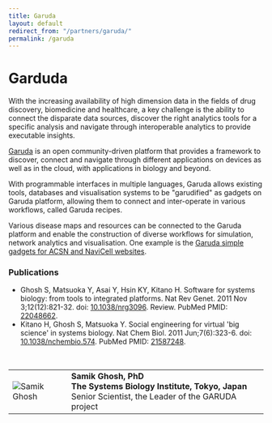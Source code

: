 ```yaml
---
title: Garuda
layout: default
redirect_from: "/partners/garuda/"
permalink: /garuda
---
```


# Garduda

<p>With the increasing availability of high dimension data in the fields of drug discovery, biomedicine and healthcare, a key challenge is the ability to connect the disparate data sources, discover the right analytics tools for a specific analysis and navigate through interoperable analytics to provide executable insights.</p>

<p><a href="http://www.garuda-alliance.org" target="_blank">Garuda</a> is an open community-driven platform that provides a framework to discover, connect and navigate through different applications on devices as well as in the cloud, with applications in biology and beyond.</p>

<p>With programmable interfaces in multiple languages, Garuda allows existing tools, databases and visualisation systems to be "garudified" as gadgets on Garuda platform, allowing them to connect and inter-operate in various workflows, called Garuda recipes.</p>

<p>Various disease maps and resources can be connected to the Garuda platform and enable the construction of diverse workflows for simulation, network analytics and visualisation. One example is the <a href="https://github.com/sysbio-curie/Garuda" target="_blank">Garuda simple gadgets for ACSN and NaviCell websites</a>.</p>

<h3>Publications</h3>

<ul>
<li>Ghosh S, Matsuoka Y, Asai Y, Hsin KY, Kitano H. Software for systems biology: from tools to integrated platforms. Nat Rev Genet. 2011 Nov 3;12(12):821-32. doi: <a href="https://dx.doi.org/10.1038/nrg3096" target="_blank">10.1038/nrg3096</a>. Review. PubMed PMID: <a href="https://www.ncbi.nlm.nih.gov/pubmed/22048662" target="_blank">22048662</a>.</li>
<li>Kitano H, Ghosh S, Matsuoka Y. Social engineering for virtual 'big science' in systems biology. Nat Chem Biol. 2011 Jun;7(6):323-6. doi: <a href="https://dx.doi.org/10.1038/nchembio.574" target="_blank">10.1038/nchembio.574</a>. PubMed PMID: <a href="https://www.ncbi.nlm.nih.gov/pubmed/21587248" target="_blank">21587248</a>.</li> 
</ul>

<br />

<table>
<tr>
<td style="width: 100px;"><img src="../images/team/SamikGhosh.jpg" alt="Samik Ghosh" /></td>
<td><strong>Samik Ghosh, PhD</strong><br />
<strong>The Systems Biology Institute, Tokyo, Japan</strong><br />
Senior Scientist, the Leader of the GARUDA project</td>
</tr>
</table>
